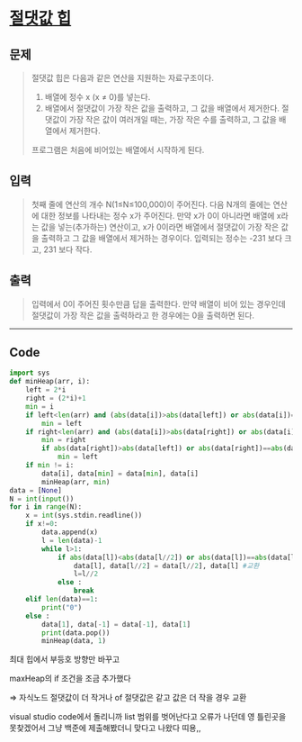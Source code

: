 # [절댓값 힙](https://www.acmicpc.net/problem/11286)

## 문제

> 절댓값 힙은 다음과 같은 연산을 지원하는 자료구조이다.
> 
> 1. 배열에 정수 x (x ≠ 0)를 넣는다.
> 2. 배열에서 절댓값이 가장 작은 값을 출력하고, 그 값을 배열에서 제거한다. 절댓값이 가장 작은 값이 여러개일 때는, 가장 작은 수를 출력하고, 그 값을 배열에서 제거한다.
> 
> 프로그램은 처음에 비어있는 배열에서 시작하게 된다.
> 

## 입력

> 첫째 줄에 연산의 개수 N(1≤N≤100,000)이 주어진다. 다음 N개의 줄에는 연산에 대한 정보를 나타내는 정수 x가 주어진다. 만약 x가 0이 아니라면 배열에 x라는 값을 넣는(추가하는) 연산이고, x가 0이라면 배열에서 절댓값이 가장 작은 값을 출력하고 그 값을 배열에서 제거하는 경우이다. 입력되는 정수는 -231 보다 크고, 231 보다 작다.
> 

## 출력

> 입력에서 0이 주어진 횟수만큼 답을 출력한다. 만약 배열이 비어 있는 경우인데 절댓값이 가장 작은 값을 출력하라고 한 경우에는 0을 출력하면 된다.
> 

---

## Code

```python
import sys
def minHeap(arr, i):
    left = 2*i
    right = (2*i)+1
    min = i
    if left<len(arr) and (abs(data[i])>abs(data[left]) or abs(data[i])==abs(data[left]) and data[i]>data[left]):
        min = left
    if right<len(arr) and (abs(data[i])>abs(data[right]) or abs(data[i])==abs(data[right]) and data[i]>data[right]):
        min = right
        if abs(data[right])>abs(data[left]) or abs(data[right])==abs(data[left]) and data[right]>data[left]:
            min = left
    if min != i:
        data[i], data[min] = data[min], data[i]
        minHeap(arr, min)
data = [None]
N = int(input())
for i in range(N):
    x = int(sys.stdin.readline())
    if x!=0:
        data.append(x)
        l = len(data)-1
        while l>1:
            if abs(data[l])<abs(data[l//2]) or abs(data[l])==abs(data[l//2]) and data[l]<data[l//2]: 
                data[l], data[l//2] = data[l//2], data[l] #교환
                l=l//2 
            else :
                break
    elif len(data)==1:
        print("0")
    else :
        data[1], data[-1] = data[-1], data[1]
        print(data.pop())
        minHeap(data, 1)
```

최대 힙에서 부등호 방향만 바꾸고 

maxHeap의 if 조건을 조금 추가했다

⇒ 자식노드 절댓값이 더 작거나 of 절댓값은 같고 값은 더 작을 경우 교환

visual studio code에서 돌리니까 list 범위를 벗어난다고 오류가 나던데 영 틀린곳을 못찾겠어서 그냥 백준에 제출해봤더니 맞다고 나왔다 띠용,,